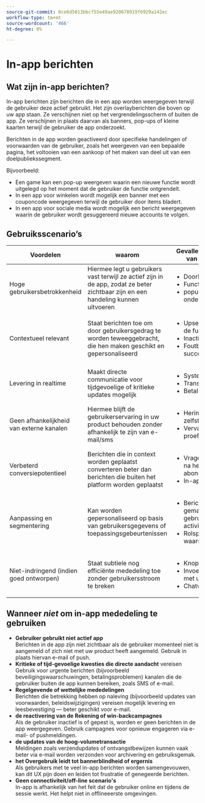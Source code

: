 ```yaml
---
source-git-commit: 0ce6d5013bbcf55e49ae920670919f6929a142ec
workflow-type: tm+mt
source-wordcount: '466'
ht-degree: 0%

---
```

# In-app berichten

## Wat zijn in-app berichten?

In-app berichten zijn berichten die in een app worden weergegeven terwijl de gebruiker deze actief gebruikt. Het zijn overlayberichten die boven op uw app staan. Ze verschijnen niet op het vergrendelingsscherm of buiten de app. Ze verschijnen in plaats daarvan als banners, pop-ups of kleine kaarten terwijl de gebruiker de app onderzoekt.

Berichten in de app worden geactiveerd door specifieke handelingen of voorwaarden van de gebruiker, zoals het weergeven van een bepaalde pagina, het voltooien van een aankoop of het maken van deel uit van een doelpubliekssegment.


Bijvoorbeeld:

* Een game kan een pop-up weergeven waarin een nieuwe functie wordt uitgelegd op het moment dat de gebruiker de functie ontgrendelt.
* In een app voor winkelen wordt mogelijk een banner met een couponcode weergegeven terwijl de gebruiker door items bladert.
* In een app voor sociale media wordt mogelijk een bericht weergegeven waarin de gebruiker wordt gesuggereerd nieuwe accounts te volgen.

## Gebruiksscenario’s

| **Voordelen** | **waarom** | **Gevallen van het Gebruik van het Voorbeeld** |
|----------------------------------|------------------------------------------------------------------------|----------------------------------------------------------------------------------------|
| Hoge gebruikersbetrokkenheid | Hiermee legt u gebruikers vast terwijl ze actief zijn in de app, zodat ze beter zichtbaar zijn en een handeling kunnen uitvoeren | <ul><li>Doorhalingen aan boord</li><li>Functieaankondigingen</li><li>popups voor realtime ondersteuning</li></ul> |
| Contextueel relevant | Staat berichten toe om door gebruikersgedrag te worden teweeggebracht, die hen maken geschikt en gepersonaliseerd | <ul><li> Upsell na gebruik van de functie</li><li> Inactiviteitsnuances</li><li> Foutberichten of succesberichten</li></ul> |
| Levering in realtime | Maakt directe communicatie voor tijdgevoelige of kritieke updates mogelijk | <ul><li> Systeemstoringen</li><li>Transactiebevestigingen</li><li>Betalingsfouten</li></ul> |
| Geen afhankelijkheid van externe kanalen | Hiermee blijft de gebruikerservaring in uw product behouden zonder afhankelijk te zijn van e-mail/sms | <ul><li> Herinneringen voor zelfstudie</li><li>Vervalmeldingen bij proefversie</li></ul> |
| Verbeterd conversiepotentieel | Berichten die in context worden geplaatst converteren beter dan berichten die buiten het platform worden geplaatst | <ul><li> Vragen voor upgrades na het bereiken van de abonnementslimieten</li><li>In-app enquêtes</li></ul> |
| Aanpassing en segmentering | Kan worden gepersonaliseerd op basis van gebruikersgegevens of toepassingsgebeurtenissen | <ul><li> Berichten op maat gemaakt voor gebruikerslaag of activiteitsniveau</li><li> Rolspecifieke waarschuwingen </li></ul> |
| Niet-indringend (indien goed ontworpen) | Staat subtiele nog efficiënte mededeling toe zonder gebruikersstroom te breken | <ul><li> Knopinfo</li><li>Invoegtoepassingen met updates</li><li>Chatwidgetnuizen</li></ul> |


## Wanneer *niet* om in-app mededeling te gebruiken

* **Gebruiker gebruikt niet actief app**\
  Berichten in de app zijn niet zichtbaar als de gebruiker momenteel niet is aangemeld of zich niet met uw product heeft aangemeld. Gebruik in plaats hiervan e-mail of push.
* **Kritieke of tijd-gevoelige kwesties die directe aandacht** vereisen\
  Gebruik voor urgente berichten (bijvoorbeeld beveiligingswaarschuwingen, betalingsproblemen) kanalen die de gebruiker buiten de app kunnen bereiken, zoals SMS of e-mail.
* **Regelgevende of wettelijke mededelingen**\
  Berichten die betrekking hebben op naleving (bijvoorbeeld updates van voorwaarden, beleidswijzigingen) vereisen mogelijk levering en leesbevestiging — beter geschikt voor e-mail.
* **de reactivering van de Rekening of win-backcampagnes**\
  Als de gebruiker inactief is of gepest is, worden er geen berichten in de app weergegeven. Gebruik campagnes voor opnieuw engageren via e-mail- of pushmeldingen.
* **de updates van de hoog-volumetransactie**\
  Meldingen zoals verzendupdates of ontvangstbewijzen kunnen vaak beter via e-mail worden verzonden voor archivering en gebruiksgemak.
* **het Overgebruik leidt tot bannerblindheid of ergernis**\
  Als gebruikers met te veel in-app berichten worden samengevouwen, kan dit UX pijn doen en leiden tot frustratie of genegeerde berichten.
* **Geen connectiviteit/off-line scenario&#39;s**\
  In-app is afhankelijk van het feit dat de gebruiker online en tijdens de sessie werkt. Het helpt niet in offlineeerste omgevingen.

